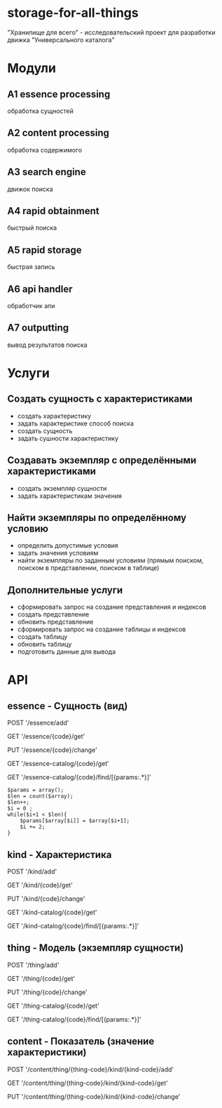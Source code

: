 # storage-for-all-things

"Хранилище для всего" - исследовательский проект для разработки движка "Универсального каталога"

# Модули

## A1 essence processing

обработка сущностей

## A2 content processing

обработка содержимого

## A3 search engine

движок поиска

## A4 rapid obtainment

быстрый поиска

## A5 rapid storage

быстрая запись

## A6 api handler

обработчик апи

## A7 outputting

вывод результатов поиска

# Услуги

## Создать сущность с характеристиками

- создать характеристику
- задать характеристике способ поиска
- создать сущность
- задать сушности характеристику

## Создавать экземпляр с определёнными характеристиками

- создать экземпляр сущности
- задать характеристикам значения

## Найти экземпляры по определённому условию

- определить допустимые условия
- задать значения условиям
- найти экземпляры по заданным условиям (прямым поиском, поиском в представлении, поиском в таблице)

## Дополнительные услуги

- сформировать запрос на создание представления и индексов
- создать представление
- обновить представление
- сформировать запрос на создание таблицы и индексов
- создать таблицу
- обновить таблицу
- подготовить данные для вывода

# API

## essence - Сущность (вид)

POST '/essence/add'

GET '/essence/{code}/get'

PUT '/essence/{code}/change'

GET '/essence-catalog/{code}/get'

GET '/essence-catalog/{code}/find/[{params:.*}]'

```
$params = array();
$len = count($array);
$len++;
$i = 0 ;
while($i+1 < $len){    
    $params[$array[$i]] = $array[$i+1];
    $i += 2;
}
```

## kind - Характеристика

POST '/kind/add'

GET '/kind/{code}/get'

PUT '/kind/{code}/change'

GET '/kind-catalog/{code}/get'

GET '/kind-catalog/{code}/find/[{params:.*}]'

## thing - Модель (экземпляр сущности)

POST '/thing/add'

GET '/thing/{code}/get'

PUT '/thing/{code}/change'

GET '/thing-catalog/{code}/get'

GET '/thing-catalog/{code}/find/[{params:.*}]'

## content - Показатель (значение характеристики)

POST '/content/thing/{thing-code}/kind/{kind-code}/add'

GET '/content/thing/{thing-code}/kind/{kind-code}/get'

PUT '/content/thing/{thing-code}/kind/{kind-code}/change'
